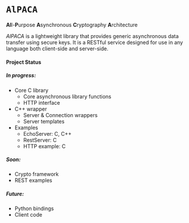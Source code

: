 # `AlPACA`
**Al**l-**P**urpose **A**synchronous **C**ryptography **A**rchitecture

*AlPACA* is a lightweight library that provides generic asynchronous data transfer using secure keys.  It is a RESTful service designed for use in any language both client-side and server-side.

#### Project Status

##### In progress:
* Core C library
    * Core asynchronous library functions
    * HTTP interface
* C++ wrapper
    * Server & Connection wrappers
    * Server templates
* Examples
    * EchoServer: C, C++
    * RestServer: C
    * HTTP example: C

##### Soon:
* Crypto framework
* REST examples

##### Future:
* Python bindings
* Client code
